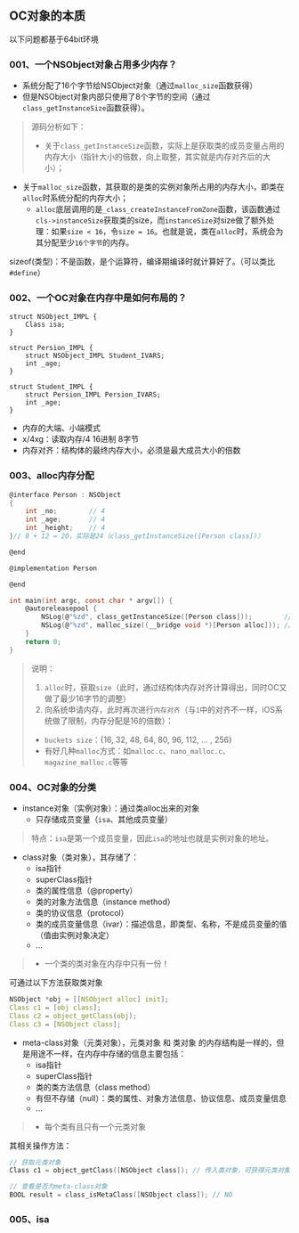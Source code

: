 ## OC对象的本质

以下问题都基于64bit环境

### 001、一个NSObject对象占用多少内存？

* 系统分配了16个字节给NSObject对象（通过`malloc_size`函数获得）
* 但是NSObject对象内部只使用了8个字节的空间（通过`class_getInstanceSize`函数获得）。

> 源码分析如下：  
> 
> * 关于`class_getInstanceSize`函数，实际上是获取类的成员变量占用的内存大小（指针大小的倍数，向上取整，其实就是内存对齐后的大小）；
* 关于`malloc_size`函数，其获取的是类的实例对象所占用的内存大小，即类在`alloc`时系统分配的内存大小；
	* `alloc`底层调用的是`_class_createInstanceFromZone`函数，该函数通过`cls->instanceSize`获取类的size，而`instanceSize`对size做了额外处理：如果`size < 16`，令`size = 16`。也就是说，类在`alloc`时，系统会为其分配至少`16个字节`的内存。

sizeof(类型)：不是函数，是个运算符，编译期编译时就计算好了。（可以类比`#define`）

### 002、一个OC对象在内存中是如何布局的？

````
struct NSObject_IMPL {
	Class isa;
}

struct Persion_IMPL {
	struct NSObject_IMPL Student_IVARS;
	int _age;
}

struct Student_IMPL {
	struct Persion_IMPL Persion_IVARS;
	int _age;
}
````

* 内存的大端、小端模式  
* x/4xg：读取内存/4 16进制 8字节
* 内存对齐：结构体的最终内存大小，必须是最大成员大小的倍数

### 003、alloc内存分配

````c
@interface Person : NSObject
{
    int _no;        // 4
    int _age;       // 4
    int _height;    // 4
}// 8 + 12 = 20，实际是24（class_getInstanceSize([Person class])）

@end

@implementation Person

@end

int main(int argc, const char * argv[]) {
    @autoreleasepool {
        NSLog(@"%zd", class_getInstanceSize([Person class]));        // 24
        NSLog(@"%zd", malloc_size((__bridge void *)[Person alloc])); // 32
    }
    return 0;
}
````	
> 说明：
> 
> 1. `alloc`时，获取`size`（此时，通过结构体内存对齐计算得出，同时OC又做了最少16字节的调整）
> 2. 向系统申请内存，此时再次进行`内存对齐`（与`1`中的对齐不一样，iOS系统做了限制，内存分配是16的倍数）：
> 	* `buckets size`：{16, 32, 48, 64, 80, 96, 112, ... , 256}
> 	* 有好几种`malloc`方式：如`malloc.c`、`nano_malloc.c`、`magazine_malloc.c`等等

### 004、OC对象的分类

* instance对象（实例对象）：通过类alloc出来的对象
	* 只存储成员变量（`isa`、其他成员变量）
	
> 特点：`isa`是第一个成员变量，因此`isa`的地址也就是实例对象的地址。

* class对象（类对象），其存储了：
	* isa指针
	* superClass指针
	* 类的属性信息（@property）
	* 类的对象方法信息（instance method） 
	* 类的协议信息（protocol）
	* 类的成员变量信息（ivar）：描述信息，即类型、名称，不是成员变量的值（值由实例对象决定）
	* ...

> * 一个类的类对象在内存中只有一份！

可通过以下方法获取类对象

````c
NSObject *obj = [[NSObject alloc] init];
Class c1 = [obj class];
Class c2 = object_getClass(obj);
Class c3 = [NSObject class];
````

* meta-class对象（元类对象），元类对象 和 类对象 的内存结构是一样的，但是用途不一样，在内存中存储的信息主要包括：
	* isa指针
	* superClass指针
	* 类的类方法信息（class method）
	* 有但不存储（null）：类的属性、对象方法信息、协议信息、成员变量信息
	* ...
	
> * 每个类有且只有一个元类对象

其相关操作方法：

````c
// 获取元类对象
Class c1 = object_getClass([NSObject class]); // 传入类对象，可获得元类对象

// 查看是否为meta-class对象
BOOL result = class_isMetaClass([NSObject class]); // NO
````

### 005、isa



